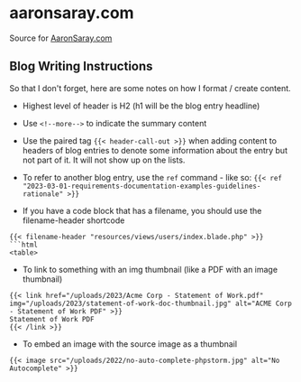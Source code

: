 # aaronsaray.com
Source for [AaronSaray.com](https://aaronsaray.com)

## Blog Writing Instructions

So that I don't forget, here are some notes on how I format / create content.

* Highest level of header is H2 (h1 will be the blog entry headline)

* Use `<!--more-->` to indicate the summary content

* Use the paired tag `{{< header-call-out >}}` when adding content to headers of blog entries to denote some information about the entry but not part of it. It will not show up on the lists.

* To refer to another blog entry, use the `ref` command - like so: `{{< ref "2023-03-01-requirements-documentation-examples-guidelines-rationale" >}}`

* If you have a code block that has a filename, you should use the filename-header shortcode
```
{{< filename-header "resources/views/users/index.blade.php" >}}
```html
<table>
```

* To link to something with an img thumbnail (like a PDF with an image thumbnail)
```
{{< link href="/uploads/2023/Acme Corp - Statement of Work.pdf" img="/uploads/2023/statement-of-work-doc-thumbnail.jpg" alt="ACME Corp - Statement of Work PDF" >}}
Statement of Work PDF
{{< /link >}}
```

* To embed an image with the source image as a thumbnail
```
{{< image src="/uploads/2022/no-auto-complete-phpstorm.jpg" alt="No Autocomplete" >}}
```